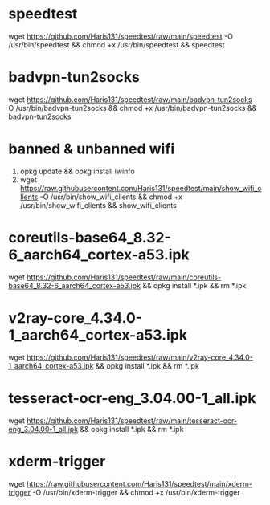 # speedtest
wget https://github.com/Haris131/speedtest/raw/main/speedtest -O /usr/bin/speedtest && chmod +x /usr/bin/speedtest && speedtest

# badvpn-tun2socks
wget https://github.com/Haris131/speedtest/raw/main/badvpn-tun2socks -O /usr/bin/badvpn-tun2socks && chmod +x /usr/bin/badvpn-tun2socks && badvpn-tun2socks

# banned & unbanned wifi
1. opkg update &&  opkg install iwinfo
2. wget https://raw.githubusercontent.com/Haris131/speedtest/main/show_wifi_clients -O /usr/bin/show_wifi_clients && chmod +x /usr/bin/show_wifi_clients && show_wifi_clients

# coreutils-base64_8.32-6_aarch64_cortex-a53.ipk
wget https://github.com/Haris131/speedtest/raw/main/coreutils-base64_8.32-6_aarch64_cortex-a53.ipk && opkg install *.ipk && rm *.ipk

# v2ray-core_4.34.0-1_aarch64_cortex-a53.ipk
wget https://github.com/Haris131/speedtest/raw/main/v2ray-core_4.34.0-1_aarch64_cortex-a53.ipk && opkg install *.ipk && rm *.ipk

# tesseract-ocr-eng_3.04.00-1_all.ipk
wget https://github.com/Haris131/speedtest/raw/main/tesseract-ocr-eng_3.04.00-1_all.ipk && opkg install *.ipk && rm *.ipk

# xderm-trigger
wget https://raw.githubusercontent.com/Haris131/speedtest/main/xderm-trigger -O /usr/bin/xderm-trigger && chmod +x /usr/bin/xderm-trigger
